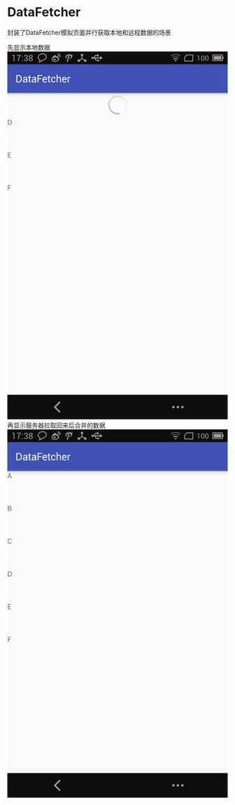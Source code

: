 # DataFetcher
封装了DataFetcher模拟页面并行获取本地和远程数据的场景

先显示本地数据
![image](https://github.com/passionli/DataFetcher/blob/master/device-2016-12-11-173721.png)
再显示服务器拉取回来后合并的数据
![image](https://github.com/passionli/DataFetcher/blob/master/device-2016-12-11-173740.png)
